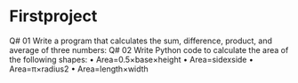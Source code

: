 # Firstproject
Q# 01 Write a program that calculates the sum, difference, product, and average of three numbers:   Q# 02 Write Python code to calculate the area of the following shapes:    • Area=0.5×base×height • Area=sidexside • Area=π×radius2 • Area=length×width
